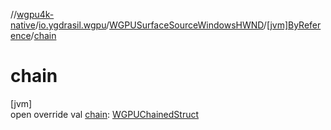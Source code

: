 //[wgpu4k-native](../../../../index.md)/[io.ygdrasil.wgpu](../../index.md)/[WGPUSurfaceSourceWindowsHWND](../index.md)/[[jvm]ByReference](index.md)/[chain](chain.md)

# chain

[jvm]\
open override val [chain](chain.md): [WGPUChainedStruct](../../-w-g-p-u-chained-struct/index.md)